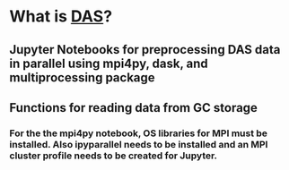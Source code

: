 # What is [DAS](https://en.wikipedia.org/wiki/Distributed_acoustic_sensing)?

## Jupyter Notebooks for preprocessing DAS data in parallel using mpi4py, dask, and multiprocessing package
## Functions for reading data from GC storage

### For the the mpi4py notebook, OS libraries for MPI must be installed.  Also ipyparallel needs to be installed and an MPI cluster profile needs to be created for Jupyter.
